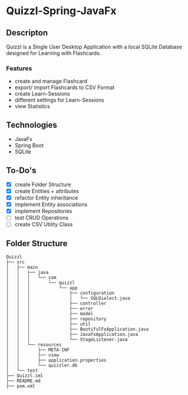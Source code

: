 # Quizzl-Spring-JavaFx

## Descripton

Quizzl is a Single User Desktop Application with a local SQLite Database designed for Learning with Flashcards. 

### Features 

- create and manage Flashcard
- export/ import Flashcards to CSV Format
- create Learn-Sessions 
- different settings for Learn-Sessions
- view Statistics

## Technologies

- JavaFx
- Spring Boot
- SQLite

## To-Do's

- [x] create Folder Structure
- [x] create Entities + attributes
- [x] refactor Entity inheritance
- [x] implement Entity associations
- [x] implement Repositories
- [ ] test CRUD Operations
- [ ] create CSV Utility Class

## Folder Structure
```
Quizzl
├── src
│   ├── main
│   │   ├── java
│   │   │   └── com
│   │   │       └── quizzl
│   │   │           └── app
│   │   │               ├── configuration
│   │   │               │   └── SQLDialect.java
│   │   │               ├── controller
│   │   │               ├── error
│   │   │               ├── model
│   │   │               ├── repository
│   │   │               ├── util
│   │   │               ├── BootifulFxApplication.java
│   │   │               ├── JavafxApplication.java
│   │   │               └── StageListener.java
│   │   └── resources
│   │       ├── META-INF
│   │       ├── view
│   │       ├── application.properties
│   │       └── quizzler.db
│   └── test
├── Quizzl.iml
├── README.md
├── pom.xml
```
 
